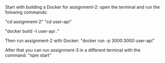 Start with building a Docker for assignment-2:
open the terminal and run the folowing commands:

"cd assignment-2"
"cd user-api"

"docker build -t user-api ."

Then run assignment-2 with Docker:
"docker run -p 3000:3000 user-api"

After that you can run assignment-3 in a different terminal with the command:
"npm start"